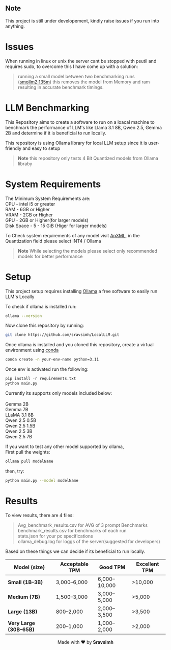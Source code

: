 ## Note
This project is still under developement, kindly raise issues if you run into anything.

# Issues
When running in linux or unix the server cant be stopped with psutil and requires sudo, to overcome this I have come up with a solution:
>running a small model between two benchmarking runs ([smollm2:135m](https://ollama.com/library/smollm2)) this removes the model from Memory and ram resulting in accurate benchmark timings.

# LLM Benchmarking
This Repository aims to create a software to run on a loacal machine to benchmark the performance of LLM's like Llama 3.1 8B, Qwen 2.5, Gemma 2B and determine if it is beneficial to run locally.

This repository is using Ollama library for local LLM setup since it is user-friendly and easy to setup

>**Note** this repository only tests 4 Bit Quantized models from Ollama libraby

# System Requirements

The Minimum System Requirements are:<br>
CPU - intel i5 or greater<br>
RAM - 6GB or Higher<br>
VRAM - 2GB or Higher<br>
GPU - 2GB or Higher(for larger models)<br>
Disk Space - 5 - 15 GiB (Higer for larger models)<br>

To Check system requirements of any model visit [ApXML](https://apxml.com/models), in the Quantization field please select INT4 / Ollama

>**Note**
While selecting the models please select only recommended models for better performance


# Setup
This project setup requires installing [Ollama](https://ollama.com/) a free software to easily run LLM's Locally

To check if ollama is installed run:
```bash
ollama --version
```

Now clone this repository by running:<br>
```bash
git clone https://github.com/sravsimh/LocalLLM.git
```
Once ollama is installed and you cloned this repository, create a virtual environment using [conda](https://www.anaconda.com/docs/getting-started/miniconda/main) 
```bash
conda create -n your-env-name python=3.11
```

Once env is activated run the following:
```python
pip install -r requirements.txt
python main.py
```
Currently its supports only models included below:<br>
<br>
Gemma 2B <br>
Gemma 7B <br>
LLaMA 3.1 8B <br>
Qwen 2.5 0.5B <br>
Qwen 2.5 1.5B <br>
Qwen 2.5 3B <br>
Qwen 2.5 7B <br>

If you want to test any other model supported by ollama,<br>
First pull the weights:
```bash
ollama pull modelName
```

then, try:
```bash
python main.py --model modelName
```
# Results
To view results, there are 4 files:
>Avg_benchmark_results.csv for AVG of 3 prompt Benchmarks<br>
>benchmark_results.csv for benchmarks of each run<br>
>stats.json for your pc specifications<br>
>ollama_debug.log for loggs of the server(suggested for developers)<br>

Based on these things we can decide if its beneficial to run locally.

| Model (size)             | Acceptable TPM | Good TPM     | Excellent TPM |
| ------------------------ | -------------- | ------------ | ------------- |
| **Small (1B–3B)**        | 3,000–6,000    | 6,000–10,000 | >10,000       |
| **Medium (7B)**          | 1,500–3,000    | 3,000–5,000  | >5,000        |
| **Large (13B)**          | 800–2,000      | 2,000–3,500  | >3,500        |
| **Very Large (30B–65B)** | 200–1,000      | 1,000–2,000  | >2,000        |



<p align="center">Made with ❤️ by <strong>Sravsimh</strong></p>


